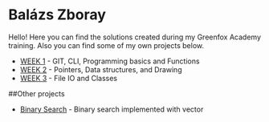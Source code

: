 # Balázs Zboray 

Hello! Here you can find the solutions created during my Greenfox Academy training. Also you can find some of my own projects below.



* [WEEK 1](https://github.com/green-fox-academy/zbory/tree/master/week-01) - GIT, CLI, Programming basics and Functions
* [WEEK 2](https://github.com/green-fox-academy/zbory/tree/master/week-02) - Pointers, Data structures, and Drawing
* [WEEK 3](https://github.com/green-fox-academy/zbory/tree/master/week-03) - File IO and Classes


##Other projects

* [Binary Search](https://github.com/zbory/other-projects/tree/master/BinarySearch) - Binary search implemented with vector

